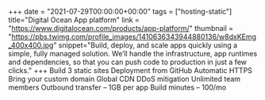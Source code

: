 +++
date = "2021-07-29T00:00:00+00:00"
tags = ["hosting-static"]
title="Digital Ocean App platform"
link = "https://www.digitalocean.com/products/app-platform/"
thumbnail = "https://pbs.twimg.com/profile_images/1410636343944880136/w8dxKEmg_400x400.jpg"
snippet="Build, deploy, and scale apps quickly using a simple, fully managed solution. We’ll handle the infrastructure, app runtimes and dependencies, so that you can push code to production in just a few clicks."
+++
Build 3 static sites
Deployment from GitHub
Automatic HTTPS
Bring your custom domain
Global CDN
DDoS mitigation
Unlimited team members
Outbound transfer – 1GB per app
Build minutes – 100/mo
